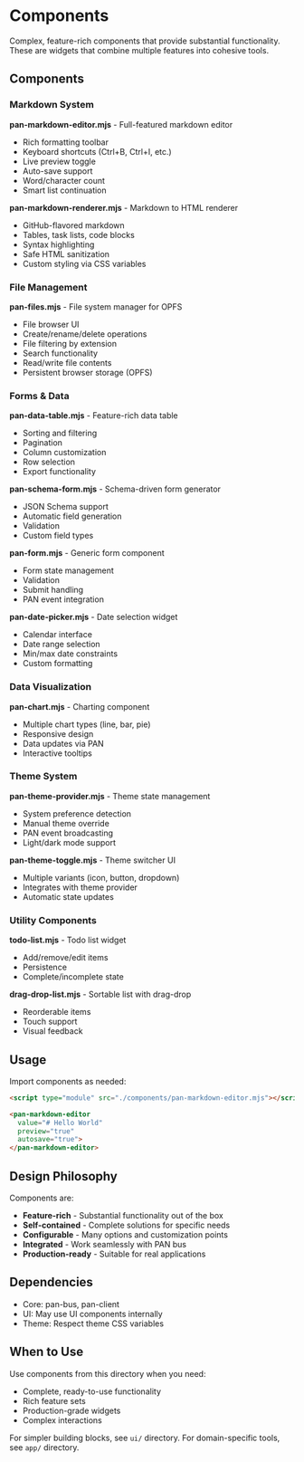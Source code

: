 # Components

Complex, feature-rich components that provide substantial functionality. These are widgets that combine multiple features into cohesive tools.

## Components

### Markdown System

**pan-markdown-editor.mjs** - Full-featured markdown editor
- Rich formatting toolbar
- Keyboard shortcuts (Ctrl+B, Ctrl+I, etc.)
- Live preview toggle
- Auto-save support
- Word/character count
- Smart list continuation

**pan-markdown-renderer.mjs** - Markdown to HTML renderer
- GitHub-flavored markdown
- Tables, task lists, code blocks
- Syntax highlighting
- Safe HTML sanitization
- Custom styling via CSS variables

### File Management

**pan-files.mjs** - File system manager for OPFS
- File browser UI
- Create/rename/delete operations
- File filtering by extension
- Search functionality
- Read/write file contents
- Persistent browser storage (OPFS)

### Forms & Data

**pan-data-table.mjs** - Feature-rich data table
- Sorting and filtering
- Pagination
- Column customization
- Row selection
- Export functionality

**pan-schema-form.mjs** - Schema-driven form generator
- JSON Schema support
- Automatic field generation
- Validation
- Custom field types

**pan-form.mjs** - Generic form component
- Form state management
- Validation
- Submit handling
- PAN event integration

**pan-date-picker.mjs** - Date selection widget
- Calendar interface
- Date range selection
- Min/max date constraints
- Custom formatting

### Data Visualization

**pan-chart.mjs** - Charting component
- Multiple chart types (line, bar, pie)
- Responsive design
- Data updates via PAN
- Interactive tooltips

### Theme System

**pan-theme-provider.mjs** - Theme state management
- System preference detection
- Manual theme override
- PAN event broadcasting
- Light/dark mode support

**pan-theme-toggle.mjs** - Theme switcher UI
- Multiple variants (icon, button, dropdown)
- Integrates with theme provider
- Automatic state updates

### Utility Components

**todo-list.mjs** - Todo list widget
- Add/remove/edit items
- Persistence
- Complete/incomplete state

**drag-drop-list.mjs** - Sortable list with drag-drop
- Reorderable items
- Touch support
- Visual feedback

## Usage

Import components as needed:

```html
<script type="module" src="./components/pan-markdown-editor.mjs"></script>

<pan-markdown-editor
  value="# Hello World"
  preview="true"
  autosave="true">
</pan-markdown-editor>
```

## Design Philosophy

Components are:
- **Feature-rich** - Substantial functionality out of the box
- **Self-contained** - Complete solutions for specific needs
- **Configurable** - Many options and customization points
- **Integrated** - Work seamlessly with PAN bus
- **Production-ready** - Suitable for real applications

## Dependencies

- Core: pan-bus, pan-client
- UI: May use UI components internally
- Theme: Respect theme CSS variables

## When to Use

Use components from this directory when you need:
- Complete, ready-to-use functionality
- Rich feature sets
- Production-grade widgets
- Complex interactions

For simpler building blocks, see `ui/` directory.
For domain-specific tools, see `app/` directory.
